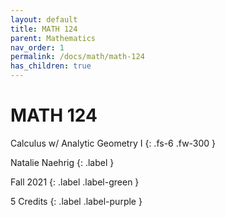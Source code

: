 ```yaml
---
layout: default
title: MATH 124
parent: Mathematics
nav_order: 1
permalink: /docs/math/math-124
has_children: true
---
```


# MATH 124

Calculus w/ Analytic Geometry I
{: .fs-6 .fw-300 }

Natalie Naehrig
{: .label }

Fall 2021
{: .label .label-green }

5 Credits
{: .label .label-purple }
